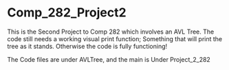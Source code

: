 # Comp_282_Project2

This is the Second Project to Comp 282 which involves an AVL Tree.
The code still needs a working visual print function; Something that will print the tree as it stands.
Otherwise the code is fully functioning!

The Code files are under AVLTree, and the main is Under Project_2_282
